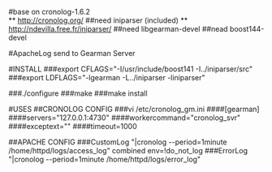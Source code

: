 #base on cronolog-1.6.2    
** http://cronolog.org/
##need iniparser (included) 
** http://ndevilla.free.fr/iniparser/
##need libgearman-devel
##nead boost144-devel

#ApacheLog send to Gearman Server

#INSTALL
###export CFLAGS="-I/usr/include/boost141 -I../iniparser/src"
###export LDFLAGS="-lgearman -L../iniparser -liniparser"

###./configure
###make
###make install

#USES
##CRONOLOG CONFIG
###vi /etc/cronolog_gm.ini
####[gearman]
####servers="127.0.0.1:4730"
####workercommand="cronolog_svr"
####exceptext=""
####timeout=1000

##APACHE CONFIG
###CustomLog "|cronolog --period=1minute /home/httpd/logs/access_log" combined env=!do_not_log
###ErrorLog "|cronolog --period=1minute /home/httpd/logs/error_log"

